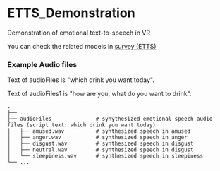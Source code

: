 # ETTS_Demonstration
Demonstration of emotional text-to-speech in VR

You can check the related models in [survey (ETTS)](https://docs.google.com/document/d/1L-RAx5Hvig_Vhw9nAmLkuEQhZPz8bIqS-hlJW2zPfNk/edit?usp=sharing)

### Example Audio files
Text of audioFiles is "which drink you want today".

Text of audioFiles1 is "how are you, what do you want to drink".

    .
    ├── ...
    ├── audioFiles              # synythesized emotional speech audio files (script text: which drink you want today)
    │   ├── amused.wav          # synthesized speech in amused
    │   ├── anger.wav           # synthesized speech in anger
    │   ├── disgust.wav         # synthesized speech in disgust
    │   ├── neutral.wav         # synthesized speech in disgust
    │   └── sleepiness.wav      # synthesized speech in sleepiness
    └── ...
